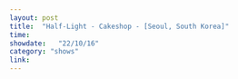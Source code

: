 ```yaml
---
layout: post
title:  "Half-Light - Cakeshop - [Seoul, South Korea]"
time: 
showdate:   "22/10/16"
category: "shows"
link: 
---
```

